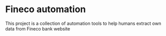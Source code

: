 # Fineco automation

This project is a collection of automation tools to help humans extract own data from Fineco bank website

